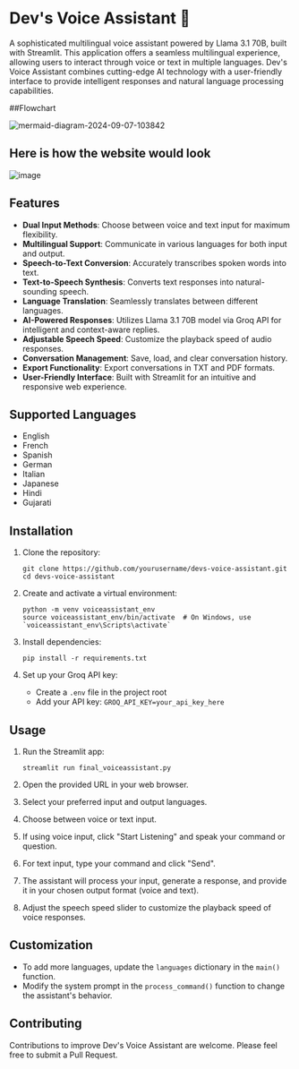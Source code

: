 # Dev's Voice Assistant 🚀

A sophisticated multilingual voice assistant powered by Llama 3.1 70B, built with Streamlit. This application offers a seamless multilingual experience, allowing users to interact through voice or text in multiple languages. Dev's Voice Assistant combines cutting-edge AI technology with a user-friendly interface to provide intelligent responses and natural language processing capabilities.


##Flowchart

![mermaid-diagram-2024-09-07-103842](https://github.com/user-attachments/assets/0e62735c-0808-4a33-b765-23d83cf198ab)

## Here is how the website would look

![image](https://github.com/user-attachments/assets/ce977df2-9307-4ef3-a73b-9ff2b9cbc0d3)


## Features

- **Dual Input Methods**: Choose between voice and text input for maximum flexibility.
- **Multilingual Support**: Communicate in various languages for both input and output.
- **Speech-to-Text Conversion**: Accurately transcribes spoken words into text.
- **Text-to-Speech Synthesis**: Converts text responses into natural-sounding speech.
- **Language Translation**: Seamlessly translates between different languages.
- **AI-Powered Responses**: Utilizes Llama 3.1 70B model via Groq API for intelligent and context-aware replies.
- **Adjustable Speech Speed**: Customize the playback speed of audio responses.
- **Conversation Management**: Save, load, and clear conversation history.
- **Export Functionality**: Export conversations in TXT and PDF formats.
- **User-Friendly Interface**: Built with Streamlit for an intuitive and responsive web experience.

## Supported Languages

- English
- French
- Spanish
- German
- Italian
- Japanese
- Hindi
- Gujarati


## Installation

1. Clone the repository:
   ```
   git clone https://github.com/yourusername/devs-voice-assistant.git
   cd devs-voice-assistant
   ```

2. Create and activate a virtual environment:
   ```
   python -m venv voiceassistant_env
   source voiceassistant_env/bin/activate  # On Windows, use `voiceassistant_env\Scripts\activate`
   ```

3. Install dependencies:
   ```
   pip install -r requirements.txt
   ```

4. Set up your Groq API key:
   - Create a `.env` file in the project root
   - Add your API key: `GROQ_API_KEY=your_api_key_here`

## Usage

1. Run the Streamlit app:
   ```
   streamlit run final_voiceassistant.py
   ```

2. Open the provided URL in your web browser.

3. Select your preferred input and output languages.

4. Choose between voice or text input.

5. If using voice input, click "Start Listening" and speak your command or question.

6. For text input, type your command and click "Send".

7. The assistant will process your input, generate a response, and provide it in your chosen output format (voice and text).

8. Adjust the speech speed slider to customize the playback speed of voice responses.

## Customization

- To add more languages, update the `languages` dictionary in the `main()` function.
- Modify the system prompt in the `process_command()` function to change the assistant's behavior.

## Contributing

Contributions to improve Dev's Voice Assistant are welcome. Please feel free to submit a Pull Request.
